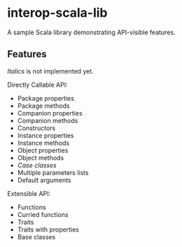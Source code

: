 # interop-scala-lib

A sample Scala library demonstrating API-visible features.

## Features

_Italics_ is not implemented yet.

Directly Callable API:

* Package properties
* Package methods
* Companion properties
* Companion methods
* Constructors
* Instance properties
* Instance methods
* Object properties
* Object methods
* _Case classes_
* Multiple parameters lists
* Default arguments

Extensible API:

* Functions
* Curried functions
* Traits
* Traits with properties
* Base classes
